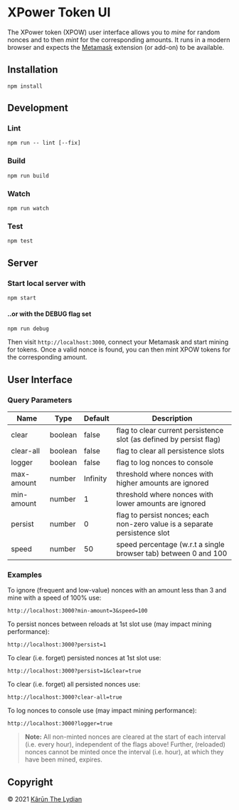 # XPower Token UI

The XPower token (XPOW) user interface allows you to *mine* for random nonces and to then *mint* for the corresponding amounts. It runs in a modern browser and expects the [Metamask] extension (or add-on) to be available.

[Metamask]: https://metamask.io/

## Installation

```shell
npm install
```

## Development

### Lint

```shell
npm run -- lint [--fix]
```

### Build

```shell
npm run build
```

### Watch

```shell
npm run watch
```

### Test

```shell
npm test
```

## Server

### Start local server with

```shell
npm start
```

#### ..or with the DEBUG flag set

```shell
npm run debug
```

Then visit `http://localhost:3000`, connect your Metamask and start mining for tokens. Once a valid nonce is found, you can then mint XPOW tokens for the corresponding amount.

## User Interface

### Query Parameters

Name | Type | Default | Description
-----|------|---------|------------
clear | boolean | false | flag to clear current persistence slot (as defined by persist flag)
clear-all | boolean | false | flag to clear all persistence slots
logger | boolean | false | flag to log nonces to console
max-amount | number | Infinity | threshold where nonces with higher amounts are ignored
min-amount | number | 1 | threshold where nonces with lower amounts are ignored
persist | number | 0 | flag to persist nonces; each non-zero value is a separate persistence slot
speed | number | 50 | speed percentage (w.r.t a single browser tab) between 0 and 100

### Examples

To ignore (frequent and low-value) nonces with an amount less than 3 and mine with a speed of 100% use:

```
http://localhost:3000?min-amount=3&speed=100
```

To persist nonces between reloads at 1st slot use (may impact mining performance):

```
http://localhost:3000?persist=1
```

To clear (i.e. forget) persisted nonces at 1st slot use:

```
http://localhost:3000?persist=1&clear=true
```

To clear (i.e. forget) all persisted nonces use:

```
http://localhost:3000?clear-all=true
```

To log nonces to console use (may impact mining performance):

```
http://localhost:3000?logger=true
```

> **Note:** All non-minted nonces are cleared at the start of each interval (i.e. every hour), independent of the flags above! Further, (reloaded) nonces cannot be minted once the interval (i.e. hour), at which they have been mined, expires.

## Copyright

 © 2021 [Kârūn The Lydian](https://github.com/karun-i-sfarda)
